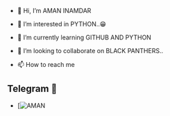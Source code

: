 - 👋 Hi, I’m AMAN INAMDAR
- 👀 I’m interested in PYTHON..😁
- 🌱 I’m currently learning GITHUB AND PYTHON
- 💞️ I’m looking to collaborate on BLACK PANTHERS..


- 📫 How to reach me 
## Telegram 🏪
- [![AMAN](https://t.me/IDANISHBABA)
<!---
OPBLACKPANTHERS/OPBLACKPANTHERS is a ✨ special ✨ repository because its `README.md` (this file) appears on your GitHub profile.
You can click the Preview link to take a look at your changes.
--->
